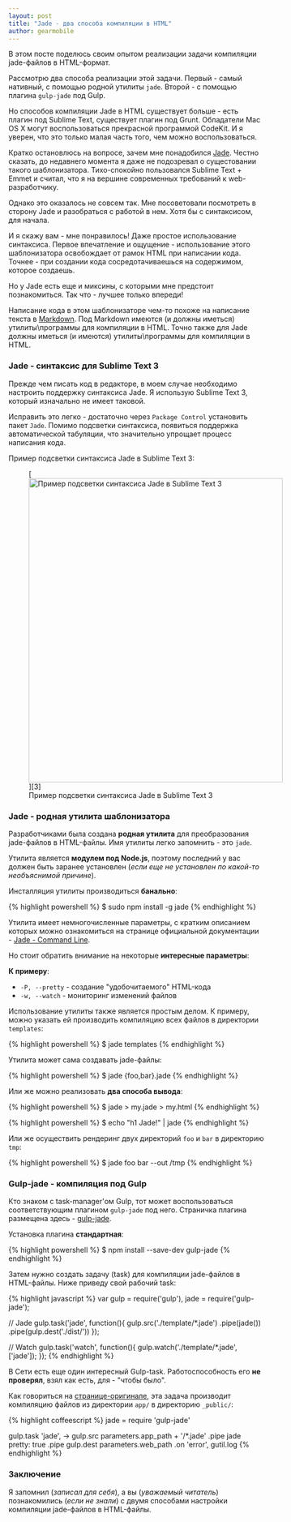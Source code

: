```yaml
---
layout: post
title: "Jade - два способа компиляции в HTML"
author: gearmobile
---
```

В этом посте поделюсь своим опытом реализации задачи компиляции jade-файлов в HTML-формат.

Рассмотрю два способа реализации этой задачи. Первый - самый нативный, с помощью родной утилиты `jade`. Второй - с помощью плагина `gulp-jade` под Gulp.

Но способов компиляции Jade в HTML существует больше - есть плагин под Sublime Text, существует плагин под Grunt. Обладатели Mac OS X могут воспользоваться прекрасной программой CodeKit. И я уверен, что это только малая часть того, чем можно воспользоваться.

Кратко остановлюсь на вопросе, зачем мне понадобился [Jade][1]. Честно сказать, до недавнего момента я даже не подозревал о сущестовании такого шаблонизатора. Тихо-спокойно пользовался Sublime Text + Emmet и считал, что я на вершине современных требований к web-разработчику.

Однако это оказалось не совсем так. Мне посоветовали посмотреть в сторону Jade и разобраться с работой в нем. Хотя бы с синтаксисом, для начала.

И я скажу вам - мне понравилось! Даже простое использование синтаксиса. Первое впечатление и ощущение - использование этого шаблонизатора освобождает от рамок HTML при написании кода. Точнее - при создании кода сосредотачиваешься на содержимом, которое создаешь.

Но у Jade есть еще и миксины, с которыми мне предстоит познакомиться. Так что - лучшее только впереди!

Написание кода в этом шаблонизаторе чем-то похоже на написание текста в [Markdown][2]. Под Markdown имеются (и должны иметься) утилиты\программы для компиляции в HTML. Точно также для Jade должны иметься (и имеются) утилиты\программы для компиляции в HTML.

### Jade - синтаксис для Sublime Text 3

Прежде чем писать код в редакторе, в моем случае необходимо настроить поддержку синтаксиса Jade. Я использую Sublime Text 3, который изначально не имеет таковой.

Исправить это легко - достаточно через `Package Control` установить пакет `Jade`. Помимо подсветки синтаксиса, появиться поддержка автоматической табуляции, что значительно упрощает процесс написания кода.

Пример подсветки синтаксиса Jade в Sublime Text 3:

<figure id="attachment_2024" style="width: 501px;" class="wp-caption aligncenter">
[<img src="http://localhost:7788/third/wp-content/uploads/2014/11/jade-501x600.png" alt="Пример подсветки синтаксиса Jade в Sublime Text 3" width="501" height="600" class="size-medium wp-image-2024" />][3]<figcaption class="wp-caption-text">Пример подсветки синтаксиса Jade в Sublime Text 3</figcaption></figure>

### Jade - родная утилита шаблонизатора

Разработчиками была создана **родная утилита** для преобразования jade-файлов в HTML-файлы. Имя утилиты легко запомнить - это `jade`.

Утилита является **модулем под Node.js**, поэтому последний у вас должен быть заранее установлен (*если еще не установлен по какой-то необъяснимой причине*).

Инсталляция утилиты производиться **банально**:

{% highlight powershell %}
  $ sudo npm install -g jade
{% endhighlight %}

Утилита имеет немногочисленные параметры, с кратким описанием которых можно ознакомиться на странице официальной документации - [Jade - Command Line][4].

Но стоит обратить внимание на некоторые **интересные параметры**:

**К примеру**:

  * `-P, --pretty` - создание "удобочитаемого" HTML-кода
  * `-w, --watch` - мониторинг изменений файлов

Использование утилиты также является простым делом. К примеру, можно указать ей производить компиляцию всех файлов в директории `templates`:

{% highlight powershell %}
  $ jade templates
{% endhighlight %}

Утилита может сама создавать jade-файлы:

{% highlight powershell %}
  $ jade {foo,bar}.jade
{% endhighlight %}

Или же можно реализовать **два способа вывода**:

{% highlight powershell %}
  $ jade > my.jade > my.html
{% endhighlight %}

{% highlight powershell %}
  $ echo "h1 Jade!" | jade
{% endhighlight %}

Или же осуществить рендеринг двух директорий `foo` и `bar` в директорию `tmp`:

{% highlight powershell %}
  $ jade foo bar --out /tmp
{% endhighlight %}

### Gulp-jade - компиляция под Gulp

Кто знаком с task-manager'ом Gulp, тот может воспользоваться соответствующим плагином `gulp-jade` под него. Страничка плагина размещена здесь - [gulp-jade][5].

Установка плагина **стандартная**:

{% highlight powershell %}
  $ npm install --save-dev gulp-jade
{% endhighlight %}

Затем нужно создать задачу (task) для компиляции jade-файлов в HTML-файлы. Ниже приведу свой рабочий task:

{% highlight javascript %}
  var gulp = require('gulp'),
  jade = require('gulp-jade');

  // Jade
  gulp.task('jade', function(){
    gulp.src('./template/*.jade')
      .pipe(jade())
      .pipe(gulp.dest('./dist/'))
  });

  // Watch
  gulp.task('watch', function(){
   gulp.watch('./template/*.jade',['jade']);
  });
{% endhighlight %}

В Сети есть еще один интересный Gulp-task. Работоспособность его **не проверял**, взял как есть, для - "чтобы было".

Как говориться на [странице-оригинале][6], эта задача производит компиляцию файлов из директории `app/` в директорию `_public/`:

{% highlight coffeescript %}
  jade = require 'gulp-jade'

  gulp.task 'jade', ->
    gulp.src parameters.app_path + '/*.jade'
    .pipe jade pretty: true
    .pipe gulp.dest parameters.web_path
    .on 'error', gutil.log
{% endhighlight %}

### Заключение

Я запомнил (*записал для себя*), а вы (*уважаемый читатель*) познакомились (*если не знали*) с двумя способами настройки компиляции jade-файлов в HTML-файлы.

 [1]: http://jade-lang.com/ "Jade"
 [2]: http://localhost:7788/third/?p=717 "Язык Markdown - обзор редакторов для работы"
 [3]: http://localhost:7788/third/wp-content/uploads/2014/11/jade.png
 [4]: http://jade-lang.com/command-line/ "Jade - Command Line"
 [5]: https://www.npmjs.org/package/gulp-jade "gulp-jade"
 [6]: http://david.nowinsky.net/gulp-book/example/jade.html "Compiling Jade files"
